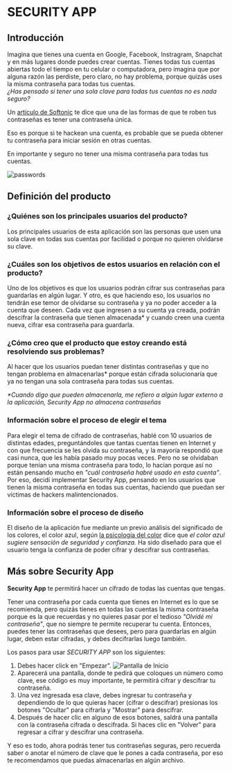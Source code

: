 # SECURITY APP

## Introducción
Imagina que tienes una cuenta en Google, Facebook, Instragram, Snapchat y en más lugares donde puedes crear cuentas.  Tienes todas tus cuentas abiertas todo el tiempo en tu celular o computadora, pero imagina que por alguna razón las perdiste, pero claro, no hay problema, porque quizás uses la misma contraseña para todas tus cuentas.  
_¿Has pensado si tener una sola clave para todas tus cuentas no es nada seguro?_

Un [artículo de Softonic](https://www.softonic.com/articulos/contrasenas-seguras-y-faciles-recordar) te dice que una de las formas de que te roben tus contraseñas es tener una contraseña única.

Eso es porque si te hackean una cuenta, es probable que se pueda obtener tu contraseña para iniciar sesión en otras cuentas.

En importante y seguro no tener una misma contraseña para todas tus cuentas.

![passwords](https://cdn.tecnologia.net/wp-content/uploads/2018/07/contrasenas-dificiles.jpg)


## Definición del producto

### ¿Quiénes son los principales usuarios del producto?

Los principales usuarios de esta aplicación son las personas que usen una sola clave en todas sus cuentas por facilidad o porque no quieren olvidarse su clave.


### ¿Cuáles son los objetivos de estos usuarios en relación con el producto?

Uno de los objetivos es que los usuarios podrán cifrar sus contraseñas para guardarlas en algún lugar.
Y otro, es que haciendo eso, los usuarios no tendrán ese temor de olvidarse su contraseña y ya no poder acceder a la cuenta que deseen.
Cada vez que ingresen a su cuenta ya creada, podrán descifrar la contraseña que tienen almacenada* y cuando creen una cuenta nueva, cifrar esa contraseña para guardarla.


### ¿Cómo creo que el producto que estoy creando está resolviendo sus problemas?

Al hacer que los usuarios puedan tener distintas contraseñas y que no tengan problema en almacenarlas* porque están cifrada solucionaría que ya no tengan una sola contraseña para todas sus cuentas.


_*Cuando digo que pueden almacenarla, me refiero a algún lugar externo a la aplicación, Security App no almacena contraseñas_

### Información sobre el proceso de elegir el tema
Para elegir el tema de cifrado de contraseñas, hablé con 10 usuarios de distintas edades, preguntándoles que tantas cuentas tienen en Internet y con que frecuencia se les olvida su contraseña, y la mayoría respondió que casi nunca, que les había pasado muy pocas veces.  Pero no se olvidaban porque tenían una misma contraseña para todo, lo hacían porque así no están pensando mucho en _"cuál contraseña habré usado en esta cuenta"_.
Por eso, decidí implementar Security App, pensando en los usuarios que tienen la misma contraseña en todas sus cuentas, haciendo que puedan ser víctimas de hackers malintencionados.

### Información sobre el proceso de diseño
El diseño de la aplicación fue mediante un previo análisis del significado de los colores, el color azul, según [la psicología del color](https://lamenteesmaravillosa.com/psicologia-del-color-curiosidades/) dice que _el color azul sugiere sensación de seguridad y confianza._
Ha sido diseñado para que el usuario tenga la confianza de poder cifrar y descifrar sus contraseñas.


## Más sobre Security App

**Security App** te permitirá hacer un cifrado de todas las cuentas que tengas.

Tener una contraseña por cada cuenta que tienes en Internet es lo que se recomienda, pero quizás tienes en todas las cuentas la misma contraseña porque es la que recuerdas y no quieres pasar por el tedioso _"Olvidé mi contraseña"_, que no siempre te permite recuperar tu cuenta.  Entonces, puedes tener las contraseñas que desees, pero para guardarlas en algún lugar, deben estar cifradas, y debes decifrarlas luego también.

Los pasos para usar _SECURITY APP_ son los siguientes:
1. Debes hacer click en "Empezar".
![Pantalla de Inicio](https://ibb.co/QNc8jG8)
2. Aparecerá una pantalla, donde te pedirá que coloques un número como clave, ese código es muy importante, te permitirá cifrar y descifrar tu contraseña.
3. Una vez ingresada esa clave, debes ingresar tu contraseña y dependiendo de lo que quieras hacer (cifrar o descifrar) presionas los botones "Ocultar" para cifrarla y "Mostrar" para descifrar.
4. Después de hacer clic en alguno de esos botones, saldrá una pantalla con la contraseña cifrada o descifrada.  Si haces clic en "Volver" para regresar a cifrar y descifrar una contraseña.

Y eso es todo, ahora podrás tener tus contraseñas seguras, pero recuerda saber o anotar el número de clave que le pones a cada contraseña, por eso te recomendamos que puedas almacenarlas en algún archivo.